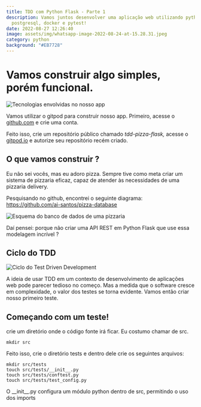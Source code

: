```yaml
---
title: TDD com Python Flask - Parte 1
description: Vamos juntos desenvolver uma aplicação web utilizando python,
  postgresql, docker e pytest!
date: 2022-08-27 12:26:40
image: assets/img/whatsapp-image-2022-08-24-at-15.28.31.jpeg
category: python
background: "#EB7728"
---
```

# Vamos construir algo simples, porém funcional.

![Tecnologias envolvidas no nosso app](assets/img/whatsapp-image-2022-08-24-at-15.28.31.jpeg "Tecnologias envolvidas em nosso app")

Vamos utilizar o gitpod para construir nosso app. Primeiro, acesse o [github.com](github.com) e crie uma conta.

Feito isso, crie um repositório público chamado *tdd-pizza-flask,* acesse o[ gitpod.io](https://gitpod.io) e autorize seu repositório recém criado. 

## O que vamos construir ?

Eu não sei vocês, mas eu adoro pizza. Sempre tive como meta criar um sistema de pizzaria eficaz, capaz de atender às necessidades de uma pizzaria delivery.

Pesquisando no github, encontrei o seguinte diagrama: <https://github.com/ai-santos/pizza-database>

![Esquema do banco de dados de uma pizzaria](assets/img/pizzadb-schema-2.png "Esquema do banco de dados de uma pizzaria")

Daí pensei: porque não criar uma API REST em Python Flask que use essa modelagem incrível ? 

## Ciclo do TDD

![Ciclo do Test Driven Development](assets/img/img-tdd.png "Ciclo do TDD")

A ideia de usar TDD em um contexto de desenvolvimento de aplicações web pode parecer tedioso no começo. Mas a medida que o software cresce em complexidade, o valor dos testes se torna evidente. Vamos então criar nosso primeiro teste.



## Começando com um teste!

crie um diretório onde o código fonte irá ficar. Eu costumo chamar de src.

```shell
mkdir src
```

Feito isso, crie o diretório tests e dentro dele crie os seguintes arquivos:

```shell
mkdir src/tests
touch src/tests/__init__.py 
touch src/tests/conftest.py  
touch src/tests/test_config.py
```

O \_\_init\_\_.py configura um módulo python dentro de src, permitindo o uso dos imports